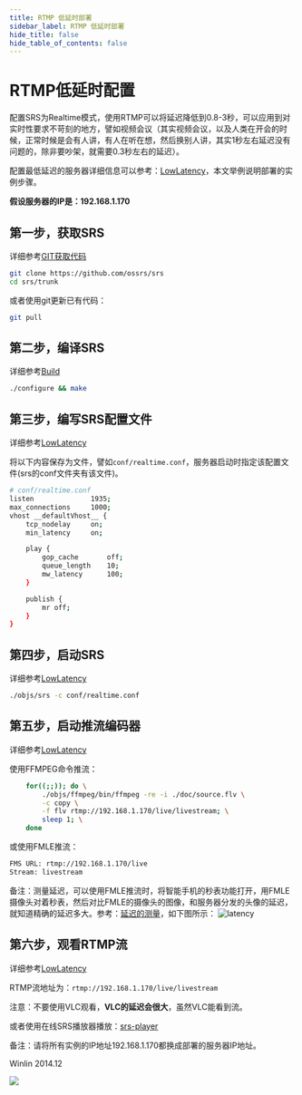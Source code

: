 ```yaml
---
title: RTMP 低延时部署
sidebar_label: RTMP 低延时部署
hide_title: false
hide_table_of_contents: false
---
```


# RTMP低延时配置

配置SRS为Realtime模式，使用RTMP可以将延迟降低到0.8-3秒，可以应用到对实时性要求不苛刻的地方，譬如视频会议（其实视频会议，以及人类在开会的时候，正常时候是会有人讲，有人在听在想，然后换别人讲，其实1秒左右延迟没有问题的，除非要吵架，就需要0.3秒左右的延迟）。

配置最低延迟的服务器详细信息可以参考：[LowLatency](./low-latency)，本文举例说明部署的实例步骤。

**假设服务器的IP是：192.168.1.170**

## 第一步，获取SRS

详细参考[GIT获取代码](./git)

```bash
git clone https://github.com/ossrs/srs
cd srs/trunk
```

或者使用git更新已有代码：

```bash
git pull
```

## 第二步，编译SRS

详细参考[Build](./install)

```bash
./configure && make
```

## 第三步，编写SRS配置文件

详细参考[LowLatency](./low-latency)

将以下内容保存为文件，譬如`conf/realtime.conf`，服务器启动时指定该配置文件(srs的conf文件夹有该文件)。

```bash
# conf/realtime.conf
listen              1935;
max_connections     1000;
vhost __defaultVhost__ {
    tcp_nodelay     on;
    min_latency     on;

    play {
        gop_cache       off;
        queue_length    10;
        mw_latency      100;
    }

    publish {
        mr off;
    }
}
```

## 第四步，启动SRS

详细参考[LowLatency](./low-latency)

```bash
./objs/srs -c conf/realtime.conf
```

## 第五步，启动推流编码器

详细参考[LowLatency](./low-latency)

使用FFMPEG命令推流：

```bash
    for((;;)); do \
        ./objs/ffmpeg/bin/ffmpeg -re -i ./doc/source.flv \
        -c copy \
        -f flv rtmp://192.168.1.170/live/livestream; \
        sleep 1; \
    done
```

或使用FMLE推流：

```bash
FMS URL: rtmp://192.168.1.170/live
Stream: livestream
```

备注：测量延迟，可以使用FMLE推流时，将智能手机的秒表功能打开，用FMLE摄像头对着秒表，然后对比FMLE的摄像头的图像，和服务器分发的头像的延迟，就知道精确的延迟多大。参考：[延迟的测量](http://blog.csdn.net/win_lin/article/details/12615591)，如下图所示：
![latency](/img/sample-realtime-001.png)

## 第六步，观看RTMP流

详细参考[LowLatency](./low-latency)

RTMP流地址为：`rtmp://192.168.1.170/live/livestream`

注意：不要使用VLC观看，**VLC的延迟会很大**，虽然VLC能看到流。

或者使用在线SRS播放器播放：[srs-player](https://ossrs.net/players/srs_player.html)

备注：请将所有实例的IP地址192.168.1.170都换成部署的服务器IP地址。

Winlin 2014.12

[nginx]: http://192.168.1.170:8080/nginx.html
[srs-player]: http://ossrs.net/srs.release/trunk/research/players/srs_player.html?vhost=__defaultVhost__&autostart=true&server=192.168.1.170&app=live&stream=livestream&port=1935
[srs-player-19350]: http://ossrs.net/srs.release/trunk/research/players/srs_player.html?vhost=__defaultVhost__&autostart=true&server=192.168.1.170&app=live&stream=livestream&port=19350
[srs-player-ff]: http://ossrs.net/srs.release/trunk/research/players/srs_player.html?vhost=__defaultVhost__&autostart=true&server=192.168.1.170&app=live&stream=livestream_ff
[jwplayer]: http://ossrs.net/srs.release/trunk/research/players/srs_player.html?app=live&stream=livestream.m3u8&server=192.168.1.170&port=8080&autostart=true&vhost=192.168.1.170&schema=http&hls_autostart=true&hls_port=8080
[jwplayer-ff]: http://ossrs.net/srs.release/trunk/research/players/srs_player.html?app=live&stream=livestream_ff.m3u8&server=192.168.1.170&port=8080&autostart=true&vhost=192.168.1.170&schema=http&hls_autostart=true&hls_port=8080

![](https://ossrs.net/gif/v1/sls.gif?site=ossrs.io&path=/lts/doc-zh-5/doc/sample-realtime)


